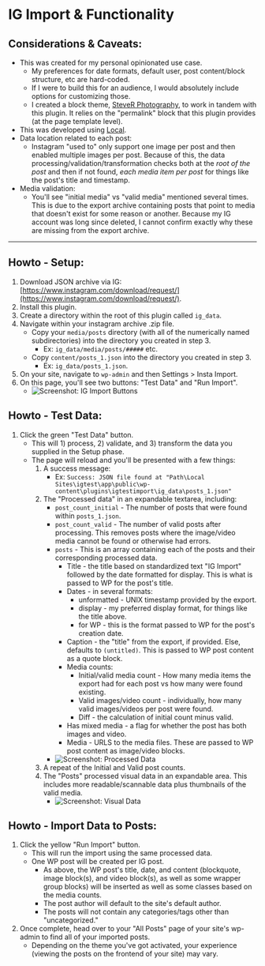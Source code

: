 # IG Import & Functionality

## Considerations & Caveats:
- This was created for my personal opinionated use case.
	- My preferences for date formats, default user, post content/block structure, etc are hard-coded.
	- If I were to build this for an audience, I would absolutely include options for customizing those.
	- I created a block theme, [SteveR Photography](https://github.com/sr4136/stever-photography), to work in tandem with this plugin. It relies on the "permalink" block that this plugin provides (at the page template level).
- This was developed using [Local](https://localwp.com/). 
- Data location related to each post:
	- Instagram "used to" only support one image per post and then enabled multiple images per post. Because of this, the data processing/validation/transformation checks both at the *root of the post* and then if not found, *each media item per post* for things like the post's title and timestamp.
- Media validation:
	- You'll see "initial media" vs "valid media" mentioned several times. This is due to the export archive containing posts that point to media that doesn't exist for some reason or another. Because my IG account was long since deleted, I cannot confirm exactly why these are missing from the export archive.

---

## Howto - Setup:
1. Download JSON archive via IG: [https://www.instagram.com/download/request/](https://www.instagram.com/download/request/).
2. Install this plugin.
3. Create a directory within the root of this plugin called `ig_data`.
4. Navigate within your instagram archive .zip file.
	- Copy your `media/posts` directory (with all of the numerically named subdirectories) into the directory you created in step 3. 
		- Ex: `ig_data/media/posts/#####` etc.
	- Copy `content/posts_1.json` into the directory you created in step 3.
		- Ex: `ig_data/posts_1.json`.
5. On your site, navigate to `wp-admin` and then Settings > Insta Import.
6. On this page, you'll see two buttons: "Test Data" and "Run Import".
	- ![Screenshot: IG Import Buttons](https://user-images.githubusercontent.com/4681620/236632082-52190ff4-03eb-42f7-91ad-fcbc1db1e4b8.png)


## Howto - Test Data:
1. Click the green "Test Data" button.
	- This will 1) process, 2) validate, and 3) transform the data you supplied in the Setup phase.
	- The page will reload and you'll be presented with a few things:
		1. A success message:
			- Ex: `Success: JSON file found at "Path\Local Sites\igtest\app\public\wp-content\plugins\igtestimport\ig_data\posts_1.json"`
		2. The "Processed data" in an expandable textarea, including:
			- `post_count_initial` - The number of posts that were found within `posts_1.json`. 
			- `post_count_valid` - The number of valid posts after processing. This removes posts where the image/video media cannot be found or otherwise had errors. 
			- `posts` - This is an array containing each of the posts and their corresponding processed data.
				- Title - the title based on standardized text "IG Import" followed by the date formatted for display. This is what is passed to WP for the post's title.
				- Dates - in several formats:
					- unformatted - UNIX timestamp provided by the export.
					- display - my preferred display format, for things like the title above.
					- for WP - this is the format passed to WP for the post's creation date.
				- Caption - the "title" from the export, if provided. Else, defaults to `(untitled)`. This is passed to WP post content as a quote block.
				- Media counts:
					- Initial/valid media count - How many media items the export had for each post vs how many were found existing.
					- Valid images/video count - individually, how many valid images/videos per post were found.
					- Diff - the calculation of initial count minus valid.
				- Has mixed media - a flag for whether the post has both images and video.
				- Media - URLS to the media files. These are passed to WP post content as image/video blocks.
			- ![Screenshot: Processed Data](https://user-images.githubusercontent.com/4681620/236633882-befd08a6-2b20-4870-8495-c81628704166.png)
		3. A repeat of the Initial and Valid post counts. 
		4. The "Posts" processed visual data in an expandable area. This includes more readable/scannable data plus thumbnails of the valid media.
			- ![Screenshot: Visual Data](https://user-images.githubusercontent.com/4681620/236633963-b0aa6d21-1ff7-476b-9067-e67e97acdd60.png)

## Howto - Import Data to Posts:
1. Click the yellow "Run Import" button.
	- This will run the import using the same processed data. 
	- One WP post will be created per IG post.
		- As above, the WP post's title, date, and content (blockquote, image block(s), and video block(s), as well as some wrapper group blocks) will be inserted as well as some classes based on the media counts.
		- The post author will default to the site's default author.
		- The posts will not contain any categories/tags other than "uncategorized."
2. Once complete, head over to your "All Posts" page of your site's wp-admin to find all of your imported posts.
	- Depending on the theme you've got activated, your experience (viewing the posts on the frontend of your site) may vary. 
